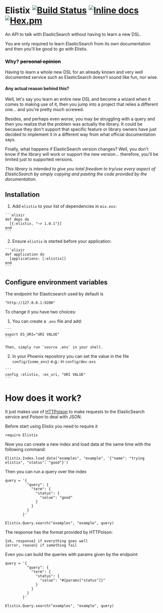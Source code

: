 # Elistix [![Build Status](https://travis-ci.org/lcostantini/elistix.svg?branch=master)](https://travis-ci.org/lcostantini/elistix) [![Inline docs](http://inch-ci.org/github/lcostantini/elistix.svg)](http://inch-ci.org/github/lcostantini/elistix) [![Hex.pm](https://img.shields.io/hexpm/v/elistix.svg?style=plastic)](https://hex.pm/packages/elistix)
An API to talk with ElasticSearch without having to learn a new DSL.

You are only required to learn ElasticSearch from its own documentation and then
you'll be good to go with Elistix.

### Why? ~~personal opinion~~
Having to learn a whole new DSL for an already known and very well documented
service such as ElasticSearch doesn't sound like fun, nor wise.
#### Any actual reason behind this?
Well, let's say you learn an entire new DSL and become a wizard when it comes to
making use of it, then you jump into a project that relies a different one...
and you're pretty much screwed.

Besides, and perhaps even worse, you may be struggling with a query and then you
realize that the problem was actually the library. It could be because they
don't support that specific feature or library owners have just decided to
implement it in a different way from what official documentation says.

Finally, what happens if ElasticSearch version changes? Well, you don't know if
the library will work or support the new version... therefore, you'll be limited
just to supported versions.

*This library is intended to give you total freedom to try/use every aspect of
ElasticSearch by simply copying and pasting the code provided by the
documentation.*

## Installation

  1. Add `elistix` to your list of dependencies in `mix.exs`:

    ```elixir
    def deps do
      [{:elistix, "~> 1.0.1"}]
    end
    ```

  2. Ensure `elistix` is started before your application:

    ```elixir
    def application do
      [applications: [:elistix]]
    end
    ```

## Configure environment variables
The endpoint for Elasticsearch used by default is
```
"http://127.0.0.1:9200"
```

To change it you have two choices:
  1. You can create a `.env` file and add:

    ```
    export ES_URI="URI VALUE"
    ```

    Then, simply run `source .env` in your shell.

  2. In your Phoenix repository you can set the value in the file `config/{some_env}`
    e.g.: in `config/dev.exs`

    ```
    config :elistix, :es_uri, "URI VALUE"
    ```

# How does it work?
It just makes use of [HTTPoison](https://github.com/edgurgel/httpoison) to make
requests to the ElasticSearch service and Poison to deal with JSON.

Before start using Elistix you need to require it
```
require Elistix
```

Now you can create a new index and load data at the same time with the following
command:
```
Elistix.Index.load_data("examples", "example", '{"name": "trying elistix", "status": "good"}')
```

Then you can run a query over the index
```
query = '{
          "query": {
            "term": {
              "status": {
                "value": "good"
              }
            }
          }
        }'

Elistix.Query.search("examples", "example", query)
```

The response has the format provided by HTTPoison:
```
{ok, response} if everything goes well
{error, reason} if something fail
```

Even you can build the queries with params given by the endpoint
```
query = '{
          "query": {
            "term": {
              "status": {
                "value": "#{params["status"]}"
              }
            }
          }
        }'

Elistix.Query.search("examples", "example", query)

```
